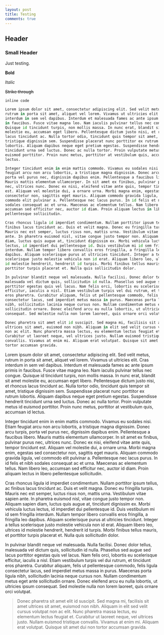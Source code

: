 ```yaml
---
layout: post
title: Testing
comments: true
---
```


## Header

### Small Header

Just testing.

**Bold**

*Italic*

~~Strike through~~

`inline code`

```py
Lorem ipsum dolor sit amet, consectetur adipiscing elit. Sed velit metus,
rutrum in porta sit amet, aliquet vel lorem. Vivamus ut ultricies elit. Cras
interdum in sem vel dapibus. Interdum et malesuada fames ac ante ipsum primis
in faucibus. Fusce vitae magna leo. Nam iaculis pulvinar tellus nec congue.
Quisque id tincidunt turpis, non mollis massa. In nunc erat, blandit sit amet
molestie eu, accumsan eget libero. Pellentesque dictum justo nisi, et rhoncus
lacus tincidunt ac. Nulla tortor odio, tincidunt quis tempor sit amet,
tristique dignissim sem. Suspendisse placerat nunc porttitor ex rutrum
lobortis. Aliquam dapibus neque eget pretium egestas. Suspendisse hendrerit
tincidunt urna sed luctus. Donec ac nulla tortor. Proin vulputate metus id
euismod porttitor. Proin nunc metus, porttitor at vestibulum quis, accumsan id
lectus.

Integer tincidunt enim in enim mattis commodo. Vivamus eu sodales nisi. Etiam
feugiat arcu non arcu lobortis, a tristique magna dignissim. Donec arcu turpis,
porta vel purus nec, dignissim dapibus enim. Pellentesque a faucibus libero.
Mauris mattis elementum ullamcorper. In sit amet ex finibus, pulvinar purus
nec, ultrices nunc. Donec ex nisi, eleifend vitae ante quis, tempor tincidunt
est. Aliquam vel molestie dui, a ornare urna. Morbi magna enim, egestas sed
consectetur non, sagittis eget mauris. Aliquam commodo gravida ligula, vel
commodo elit pulvinar a. Pellentesque nec lacus purus. In id felis et nibh
sodales consequat ac et urna. Maecenas ac elementum tellus. Nam libero leo,
accumsan sed efficitur nec, auctor id diam. Proin aliquam lectus in libero
pellentesque sollicitudin.

Cras rhoncus ligula id imperdiet condimentum. Nullam porttitor ipsum tellus, ac
finibus lacus tincidunt ac. Duis et velit magna. Donec eu fringilla turpis.
Mauris nec est semper, luctus risus non, mattis urna. Vestibulum vitae sapien
ante. In pharetra euismod nisl, vitae congue justo tempor non. Aliquam sapien
diam, luctus quis augue at, tincidunt dignissim ex. Morbi vehicula luctus
lectus, id imperdiet dui pellentesque id. Duis vestibulum mi id sem fringilla
interdum. Nullam tempor libero convallis eros fringilla, a fringilla leo
dapibus. Aliquam scelerisque purus at ultricies tincidunt. Integer a tellus
scelerisque justo molestie vehicula non id erat. Aliquam libero leo, ultrices
id molestie hendrerit, hendrerit id turpis. Morbi finibus tellus mauris, et
porttitor turpis placerat et. Nulla quis sollicitudin dolor.

In pulvinar blandit neque vel malesuada. Nulla facilisi. Donec dolor tellus,
malesuada vel dictum quis, sollicitudin id nulla. Phasellus sed augue sed lacus
porttitor egestas quis vel lacus. Nam felis orci, lobortis eu scelerisque
efficitur, iaculis a nisl. Etiam vestibulum turpis vel dui rutrum, et tincidunt
eros pharetra. Curabitur aliquam, felis ut pellentesque commodo, felis ligula
consectetur lacus, sed imperdiet metus massa in purus. Maecenas porta ligula
nibh, sollicitudin lacinia neque cursus non. Nullam condimentum metus eget ante
sollicitudin ornare. Donec eleifend arcu eu nulla lobortis, ut ultricies ipsum
consequat. Sed molestie nulla non lorem laoreet, quis ornare orci volutpat.

Donec pharetra sit amet elit id suscipit. Sed magna mi, facilisis sit amet
ultrices sit amet, euismod non nibh. Aliquam in elit sed velit cursus volutpat
non ac elit. Nunc pharetra massa lectus, eu elementum lectus feugiat et.
Curabitur ut laoreet neque, vel ultrices justo. Nullam euismod tristique
convallis. Vivamus at enim mi. Aliquam erat volutpat. Quisque sit amet dui non
tortor accumsan gravida.
```

Lorem ipsum dolor sit amet, consectetur adipiscing elit. Sed velit metus, rutrum in porta sit amet, aliquet vel lorem. Vivamus ut ultricies elit. Cras interdum in sem vel dapibus. Interdum et malesuada fames ac ante ipsum primis in faucibus. Fusce vitae magna leo. Nam iaculis pulvinar tellus nec congue. Quisque id tincidunt turpis, non mollis massa. In nunc erat, blandit sit amet molestie eu, accumsan eget libero. Pellentesque dictum justo nisi, et rhoncus lacus tincidunt ac. Nulla tortor odio, tincidunt quis tempor sit amet, tristique dignissim sem. Suspendisse placerat nunc porttitor ex rutrum lobortis. Aliquam dapibus neque eget pretium egestas. Suspendisse hendrerit tincidunt urna sed luctus. Donec ac nulla tortor. Proin vulputate metus id euismod porttitor. Proin nunc metus, porttitor at vestibulum quis, accumsan id lectus.

Integer tincidunt enim in enim mattis commodo. Vivamus eu sodales nisi. Etiam feugiat arcu non arcu lobortis, a tristique magna dignissim. Donec arcu turpis, porta vel purus nec, dignissim dapibus enim. Pellentesque a faucibus libero. Mauris mattis elementum ullamcorper. In sit amet ex finibus, pulvinar purus nec, ultrices nunc. Donec ex nisi, eleifend vitae ante quis, tempor tincidunt est. Aliquam vel molestie dui, a ornare urna. Morbi magna enim, egestas sed consectetur non, sagittis eget mauris. Aliquam commodo gravida ligula, vel commodo elit pulvinar a. Pellentesque nec lacus purus. In id felis et nibh sodales consequat ac et urna. Maecenas ac elementum tellus. Nam libero leo, accumsan sed efficitur nec, auctor id diam. Proin aliquam lectus in libero pellentesque sollicitudin.

Cras rhoncus ligula id imperdiet condimentum. Nullam porttitor ipsum tellus, ac finibus lacus tincidunt ac. Duis et velit magna. Donec eu fringilla turpis. Mauris nec est semper, luctus risus non, mattis urna. Vestibulum vitae sapien ante. In pharetra euismod nisl, vitae congue justo tempor non. Aliquam sapien diam, luctus quis augue at, tincidunt dignissim ex. Morbi vehicula luctus lectus, id imperdiet dui pellentesque id. Duis vestibulum mi id sem fringilla interdum. Nullam tempor libero convallis eros fringilla, a fringilla leo dapibus. Aliquam scelerisque purus at ultricies tincidunt. Integer a tellus scelerisque justo molestie vehicula non id erat. Aliquam libero leo, ultrices id molestie hendrerit, hendrerit id turpis. Morbi finibus tellus mauris, et porttitor turpis placerat et. Nulla quis sollicitudin dolor.

In pulvinar blandit neque vel malesuada. Nulla facilisi. Donec dolor tellus, malesuada vel dictum quis, sollicitudin id nulla. Phasellus sed augue sed lacus porttitor egestas quis vel lacus. Nam felis orci, lobortis eu scelerisque efficitur, iaculis a nisl. Etiam vestibulum turpis vel dui rutrum, et tincidunt eros pharetra. Curabitur aliquam, felis ut pellentesque commodo, felis ligula consectetur lacus, sed imperdiet metus massa in purus. Maecenas porta ligula nibh, sollicitudin lacinia neque cursus non. Nullam condimentum metus eget ante sollicitudin ornare. Donec eleifend arcu eu nulla lobortis, ut ultricies ipsum consequat. Sed molestie nulla non lorem laoreet, quis ornare orci volutpat.

> Donec pharetra sit amet elit id suscipit. Sed magna mi, facilisis sit amet ultrices sit amet, euismod non nibh. Aliquam in elit sed velit cursus volutpat non ac elit. Nunc pharetra massa lectus, eu elementum lectus feugiat et. Curabitur ut laoreet neque, vel ultrices justo. Nullam euismod tristique convallis. Vivamus at enim mi. Aliquam erat volutpat. Quisque sit amet dui non tortor accumsan gravida.
